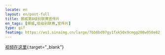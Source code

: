 ```yaml
---
locate: en
layout: en/post-full
title: 挪威第8级别联赛宣传片
en_tags: [挪威,低级别联赛,宣传片]
type: gif
featimg: https://ws1.sinaimg.cn/large/7bb8bd97gy1fxk50x9cmgg208w050e82.gif
---
```


[视频在这里](https://v.youku.com/v_show/id_XNjE5NzU4Njg0.html){:target="_blank"}